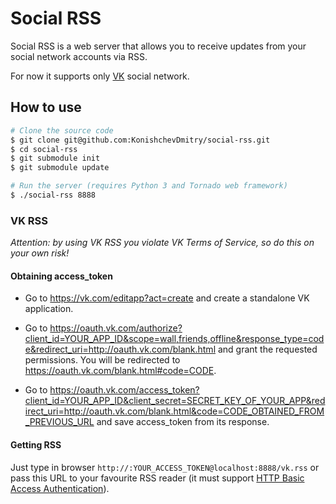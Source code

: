 # Social RSS

Social RSS is a web server that allows you to receive updates from your social network accounts via RSS.

For now it supports only [VK](https://vk.com/) social network.


## How to use

```sh
# Clone the source code
$ git clone git@github.com:KonishchevDmitry/social-rss.git
$ cd social-rss
$ git submodule init
$ git submodule update

# Run the server (requires Python 3 and Tornado web framework)
$ ./social-rss 8888
```


### VK RSS

*Attention: by using VK RSS you violate VK Terms of Service, so do this on your own risk!*

#### Obtaining access_token

* Go to https://vk.com/editapp?act=create and create a standalone VK application.

* Go to https://oauth.vk.com/authorize?client_id=YOUR_APP_ID&scope=wall,friends,offline&response_type=code&redirect_uri=http://oauth.vk.com/blank.html and grant the requested permissions. You will be redirected to https://oauth.vk.com/blank.html#code=CODE.

* Go to https://oauth.vk.com/access_token?client_id=YOUR_APP_ID&client_secret=SECRET_KEY_OF_YOUR_APP&redirect_uri=http://oauth.vk.com/blank.html&code=CODE_OBTAINED_FROM_PREVIOUS_URL and save access_token from its response.

#### Getting RSS

Just type in browser ``http://:YOUR_ACCESS_TOKEN@localhost:8888/vk.rss`` or pass this URL to your favourite RSS reader (it must support [HTTP Basic Access Authentication](http://en.wikipedia.org/wiki/Basic_access_authentication)).
